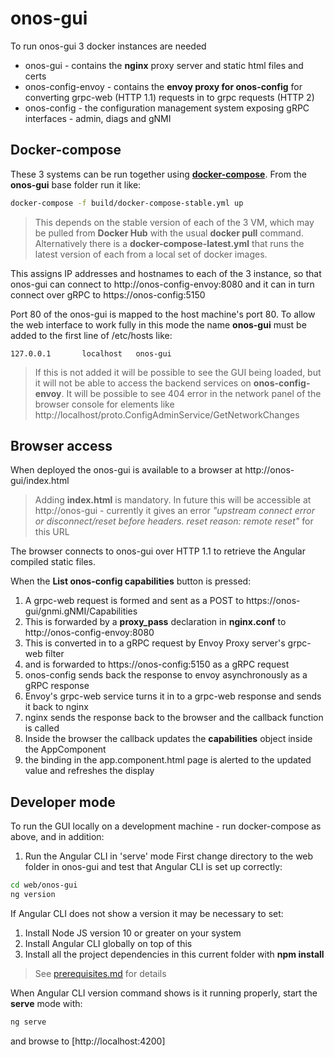 # onos-gui

To run onos-gui 3 docker instances are needed
* onos-gui - contains the **nginx** proxy server and static html files and certs
* onos-config-envoy - contains the **envoy proxy for onos-config** for converting grpc-web (HTTP 1.1)
requests in to grpc requests (HTTP 2)
* onos-config - the configuration management system exposing gRPC interfaces -
admin, diags and gNMI

## Docker-compose
These 3 systems can be run together using **[docker-compose](https://docs.docker.com/compose/)**.
From the **onos-gui** base folder run it like:
```bash
docker-compose -f build/docker-compose-stable.yml up
```
> This depends on the stable version of each of the 3 VM, which may be pulled
> from **Docker Hub** with the usual **docker pull** command.
> Alternatively there is a **docker-compose-latest.yml** that runs the latest
> version of each from a local set of docker images.

This assigns IP addresses and hostnames to each of the 3 instance, so that onos-gui
can connect to http://onos-config-envoy:8080 and it can in turn connect over gRPC
to https://onos-config:5150 

Port 80 of the onos-gui is mapped to the host machine's port 80. To allow the web
interface to work fully in this mode the name **onos-gui** must be added to the
first line of /etc/hosts like:
```text
127.0.0.1       localhost   onos-gui
```
> If this is not added it will be possible to see the GUI being loaded, but it
> will not be able to access the backend services on **onos-config-envoy**. It
> will be possible to see 404 error in the network panel of the browser console
> for elements like http://localhost/proto.ConfigAdminService/GetNetworkChanges

## Browser access
When deployed the onos-gui is available to a browser at 
http://onos-gui/index.html

> Adding **index.html** is mandatory. In future this will be accessible at
> http://onos-gui - currently it gives an error *"upstream connect error or
> disconnect/reset before headers. reset reason: remote reset"* for this URL

The browser connects to onos-gui over HTTP 1.1 to retrieve the Angular compiled
static files.

When the **List onos-config capabilities** button is pressed:
1) A grpc-web request is formed and sent as a POST to https://onos-gui/gnmi.gNMI/Capabilities
1) This is forwarded by a **proxy_pass** declaration in **nginx.conf** to http://onos-config-envoy:8080
1) This is converted in to a gRPC request by Envoy Proxy server's grpc-web filter
1) and is forwarded to https://onos-config:5150 as a gRPC request
1) onos-config sends back the response to envoy asynchronously as a gRPC response
1) Envoy's grpc-web service turns it in to a grpc-web response and sends it back to nginx
1) nginx sends the response back to the browser and the callback function is called
1) Inside the browser the callback updates the **capabilities** object inside the AppComponent
1) the binding in the app.component.html page is alerted to the updated value and refreshes the display

## Developer mode
To run the GUI locally on a development machine - run docker-compose as above,
and in addition:

1) Run the Angular CLI in 'serve' mode
First change directory to the web folder in onos-gui and test that Angular CLI is
set up correctly:
```bash
cd web/onos-gui
ng version
```

If Angular CLI does not show a version it may be necessary to set:
1) Install Node JS version 10 or greater on your system
2) Install Angular CLI globally on top of this
3) Install all the project dependencies in this current folder with **npm install**
> See [prerequisites.md](prerequisites.md) for details

When Angular CLI version command shows is it running properly, start the **serve**
mode with:
```bash
ng serve
```
and browse to [http://localhost:4200]


